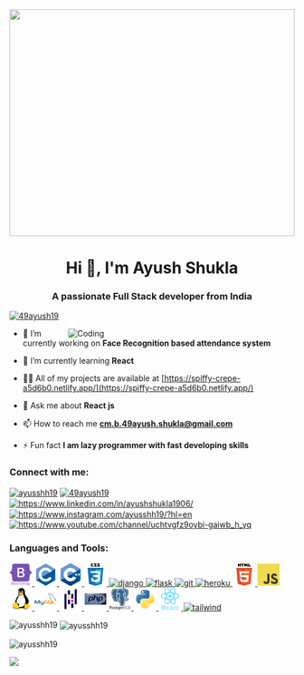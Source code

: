 <img align="center" width="100%" height="400" src="https://www.aalpha.net/wp-content/uploads/2020/12/full-stack-development.gif" >
<h1 align="center">Hi 👋, I'm Ayush Shukla</h1>
<h3 align="center">A passionate Full Stack developer from India</h3>

<p align="left"> <a href="https://twitter.com/49ayush19" target="blank"><img src="https://img.shields.io/twitter/follow/49ayush19?logo=twitter&style=for-the-badge" alt="49ayush19" /></a> </p>
<img align="right" alt="Coding" width="400" src="https://mlztiibi073m.i.optimole.com/rR3gR6s-zELMuqmQ/w:563/h:401/q:auto/http://blog.knowledg.co/wp-content/uploads/2020/06/naya-gif.gif">

- 🔭 I’m currently working on **Face Recognition based attendance system**

- 🌱 I’m currently learning **React**

- 👨‍💻 All of my projects are available at [https://spiffy-crepe-a5d6b0.netlify.app/](https://spiffy-crepe-a5d6b0.netlify.app/)

- 💬 Ask me about **React js**

- 📫 How to reach me **cm.b.49ayush.shukla@gmail.com**

- ⚡ Fun fact **I am lazy programmer with fast developing skills**

<h3 align="left">Connect with me:</h3>
<p align="left">
<a href="https://dev.to/ayusshh19" target="blank"><img align="center" src="https://raw.githubusercontent.com/rahuldkjain/github-profile-readme-generator/master/src/images/icons/Social/devto.svg" alt="ayusshh19" height="30" width="40" /></a>
<a href="https://twitter.com/49ayush19" target="blank"><img align="center" src="https://raw.githubusercontent.com/rahuldkjain/github-profile-readme-generator/master/src/images/icons/Social/twitter.svg" alt="49ayush19" height="30" width="40" /></a>
<a href="https://linkedin.com/in/https://www.linkedin.com/in/ayushshukla1906/" target="blank"><img align="center" src="https://raw.githubusercontent.com/rahuldkjain/github-profile-readme-generator/master/src/images/icons/Social/linked-in-alt.svg" alt="https://www.linkedin.com/in/ayushshukla1906/" height="30" width="40" /></a>
<a href="https://instagram.com/https://www.instagram.com/ayusshh19/?hl=en" target="blank"><img align="center" src="https://raw.githubusercontent.com/rahuldkjain/github-profile-readme-generator/master/src/images/icons/Social/instagram.svg" alt="https://www.instagram.com/ayusshh19/?hl=en" height="30" width="40" /></a>
<a href="https://www.youtube.com/c/https://www.youtube.com/channel/uchtvgfz9oybi-gaiwb_h_yq" target="blank"><img align="center" src="https://raw.githubusercontent.com/rahuldkjain/github-profile-readme-generator/master/src/images/icons/Social/youtube.svg" alt="https://www.youtube.com/channel/uchtvgfz9oybi-gaiwb_h_yq" height="30" width="40" /></a>
</p>

<h3 align="left">Languages and Tools:</h3>
<p align="left"> <a href="https://getbootstrap.com" target="_blank" rel="noreferrer"> <img src="https://raw.githubusercontent.com/devicons/devicon/master/icons/bootstrap/bootstrap-plain-wordmark.svg" alt="bootstrap" width="40" height="40"/> </a> <a href="https://www.cprogramming.com/" target="_blank" rel="noreferrer"> <img src="https://raw.githubusercontent.com/devicons/devicon/master/icons/c/c-original.svg" alt="c" width="40" height="40"/> </a> <a href="https://www.w3schools.com/cpp/" target="_blank" rel="noreferrer"> <img src="https://raw.githubusercontent.com/devicons/devicon/master/icons/cplusplus/cplusplus-original.svg" alt="cplusplus" width="40" height="40"/> </a> <a href="https://www.w3schools.com/css/" target="_blank" rel="noreferrer"> <img src="https://raw.githubusercontent.com/devicons/devicon/master/icons/css3/css3-original-wordmark.svg" alt="css3" width="40" height="40"/> </a> <a href="https://www.djangoproject.com/" target="_blank" rel="noreferrer"> <img src="https://cdn.worldvectorlogo.com/logos/django.svg" alt="django" width="40" height="40"/> </a> <a href="https://flask.palletsprojects.com/" target="_blank" rel="noreferrer"> <img src="https://www.vectorlogo.zone/logos/pocoo_flask/pocoo_flask-icon.svg" alt="flask" width="40" height="40"/> </a> <a href="https://git-scm.com/" target="_blank" rel="noreferrer"> <img src="https://www.vectorlogo.zone/logos/git-scm/git-scm-icon.svg" alt="git" width="40" height="40"/> </a> <a href="https://heroku.com" target="_blank" rel="noreferrer"> <img src="https://www.vectorlogo.zone/logos/heroku/heroku-icon.svg" alt="heroku" width="40" height="40"/> </a> <a href="https://www.w3.org/html/" target="_blank" rel="noreferrer"> <img src="https://raw.githubusercontent.com/devicons/devicon/master/icons/html5/html5-original-wordmark.svg" alt="html5" width="40" height="40"/> </a> <a href="https://developer.mozilla.org/en-US/docs/Web/JavaScript" target="_blank" rel="noreferrer"> <img src="https://raw.githubusercontent.com/devicons/devicon/master/icons/javascript/javascript-original.svg" alt="javascript" width="40" height="40"/> </a> <a href="https://www.linux.org/" target="_blank" rel="noreferrer"> <img src="https://raw.githubusercontent.com/devicons/devicon/master/icons/linux/linux-original.svg" alt="linux" width="40" height="40"/> </a> <a href="https://www.mysql.com/" target="_blank" rel="noreferrer"> <img src="https://raw.githubusercontent.com/devicons/devicon/master/icons/mysql/mysql-original-wordmark.svg" alt="mysql" width="40" height="40"/> </a> <a href="https://pandas.pydata.org/" target="_blank" rel="noreferrer"> <img src="https://raw.githubusercontent.com/devicons/devicon/2ae2a900d2f041da66e950e4d48052658d850630/icons/pandas/pandas-original.svg" alt="pandas" width="40" height="40"/> </a> <a href="https://www.php.net" target="_blank" rel="noreferrer"> <img src="https://raw.githubusercontent.com/devicons/devicon/master/icons/php/php-original.svg" alt="php" width="40" height="40"/> </a> <a href="https://www.postgresql.org" target="_blank" rel="noreferrer"> <img src="https://raw.githubusercontent.com/devicons/devicon/master/icons/postgresql/postgresql-original-wordmark.svg" alt="postgresql" width="40" height="40"/> </a> <a href="https://www.python.org" target="_blank" rel="noreferrer"> <img src="https://raw.githubusercontent.com/devicons/devicon/master/icons/python/python-original.svg" alt="python" width="40" height="40"/> </a> <a href="https://reactjs.org/" target="_blank" rel="noreferrer"> <img src="https://raw.githubusercontent.com/devicons/devicon/master/icons/react/react-original-wordmark.svg" alt="react" width="40" height="40"/> </a> <a href="https://tailwindcss.com/" target="_blank" rel="noreferrer"> <img src="https://www.vectorlogo.zone/logos/tailwindcss/tailwindcss-icon.svg" alt="tailwind" width="40" height="40"/> </a> </p>

<p><img align="left" src="https://github-readme-stats.vercel.app/api/top-langs?username=ayusshh19&show_icons=true&locale=en&layout=compact" alt="ayusshh19" /></p>

<p>&nbsp;<img align="center" src="https://github-readme-stats.vercel.app/api?username=ayusshh19&show_icons=true&locale=en" alt="ayusshh19" /></p>

<p><img align="center" src="https://github-readme-streak-stats.herokuapp.com/?user=ayusshh19&" alt="ayusshh19" /></p>
<img src='https://holopin.me/ayusshh1907' >

